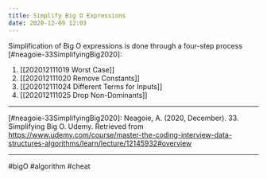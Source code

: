 ```yaml
---
title: Simplify Big O Expressions
date: 2020-12-09 12:03
---
```


Simplification of Big O expressions is done through a four-step process [#neagoie-33SimplifyingBig2020]:

1. [[202012111019 Worst Case]]
2. [[202012111020 Remove Constants]]
3. [[202012111024 Different Terms for Inputs]]
4. [[202012111025 Drop Non-Dominants]]

---

[#neagoie-33SimplifyingBig2020]: Neagoie, A. (2020, December). 33. Simplifying Big O. Udemy. Retrieved from https://www.udemy.com/course/master-the-coding-interview-data-structures-algorithms/learn/lecture/12145932#overview

---

#bigO #algorithm #cheat
